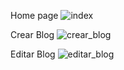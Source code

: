 Home page
![index](https://user-images.githubusercontent.com/84148997/204682025-4b6a251d-66be-40e1-a175-e22012a51f6f.png)

Crear Blog
![crear_blog](https://user-images.githubusercontent.com/84148997/204682094-81b7b9f2-f4bf-4021-91fc-c20375e7900d.png)

Editar Blog
![editar_blog](https://user-images.githubusercontent.com/84148997/204682040-3a8dfd04-3630-4ff7-b511-f72dde5daf51.png)
